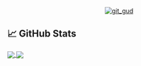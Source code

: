 <p align="center">
  <a href="https://www.youtube.com/watch?v=oyA8odjCzZ4"><img src="https://img.shields.io/badge/GIT%20GUD-R%20U%20CASUL%3F-yellow" alt="git_gud"/></a>
</p>

<!--
### Hi there 👋
**mcarfagno/mcarfagno** is a ✨ _special_ ✨ repository because its `README.md` (this file) appears on your GitHub profile.Here are some ideas to get you started:- 🔭 I'm currently working on ...
- 🌱 I'm currently learning ...
- 👯 I'm looking to collaborate on ...
- 🤔 I'm looking for help with ...
- 💬 Ask me about ...
- 📫 How to reach me: ...
- 😄 Pronouns: ...
- ⚡ Fun fact: ...
-->

## &#x1f4c8; GitHub Stats

<a href="https://github.com/mcarfagno/mcarfagno">
  
  <img align="center" src="https://github-readme-stats.vercel.app/api?username=mcarfagno&count_private=true&show_icons=true" />
  
</a>

<a href="https://github.com/mcarfagno/mcarfagno">
  
  <img align="center" src="https://github-readme-stats.vercel.app/api/top-langs/?username=mcarfagno&exclude_repo=utils,mcarfagno.github.io" />
  
</a>

